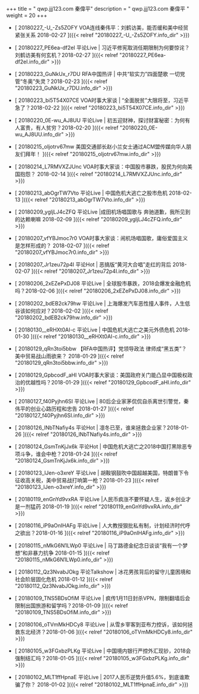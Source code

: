 +++
title = "  qwp.jjj123.com 秦偉平"
description = "  qwp.jjj123.com 秦偉平  "
weight = 20
+++



* [  20180227_-U_-Zs5ZOFY VOA连线秦伟平：刘鹤访美，能否缓和美中经贸紧张关系 2018-02-27  ]({{< relref "20180227_-U_-Zs5ZOFY.info_dir" >}})


* [  20180227_PE6ea-df2eI 平论Live | 习近平修宪取消任期限制为何要惊诧？刘鹤访美有何玄机？2018-02-27  ]({{< relref "20180227_PE6ea-df2eI.info_dir" >}})


* [  20180223_GuNkUx_r7DU RFA中国热评 | 中共“软实力”四面楚歌 一切党管“冬奥”失灵？2018-02-23  ]({{< relref "20180223_GuNkUx_r7DU.info_dir" >}})


* [  20180223_bi5T54X07CE VOA时事大家谈 | “全面脱贫”大限将至，习近平急了？2018-02-22  ]({{< relref "20180223_bi5T54X07CE.info_dir" >}})


* [  20180220_0E-wu_AJ8UU 平论Live | 初五迎财神，探讨财富秘密：为何有人富贵，有人贫穷？2018-02-20  ]({{< relref "20180220_0E-wu_AJ8UU.info_dir" >}})


* [  20180215_oIjotrv67mw 美国交通部长赵小兰女士通过ACM盟传媒向华人朋友们拜年！  ]({{< relref "20180215_oIjotrv67mw.info_dir" >}})


* [  20180214_L7RMVXZJUnc VOA时事大家谈：中国股市暴跌，股民为何向美国抱怨？ 2018-02-14  ]({{< relref "20180214_L7RMVXZJUnc.info_dir" >}})


* [  20180213_abOgrTW7Vto 平论Live | 中国危机大逃亡之股市危机 2018-02-13  ]({{< relref "20180213_abOgrTW7Vto.info_dir" >}})


* [  20180209_ygljLJ4cZFQ 平论Live |成田机场唱国歌与 奔驰道歉，我所见到的达赖喇嘛 2018-02-09  ]({{< relref "20180209_ygljLJ4cZFQ.info_dir" >}})


* [  20180207_vfYBJmoc7r0 VOA时事大家谈：闹机场唱国歌，庸俗爱国主义是怎样形成的？ 2018-02-07  ]({{< relref "20180207_vfYBJmoc7r0.info_dir" >}})


* [  20180207_Jr1zeu72p4I 平论Hot | 恶搞版“黄河大合唱”走红的背后 2018-02-07  ]({{< relref "20180207_Jr1zeu72p4I.info_dir" >}})


* [  20180206_2xEZePxDJ08 平论Live | 全球股市暴跌，2018会爆发金融危机吗？2018-02-06  ]({{< relref "20180206_2xEZePxDJ08.info_dir" >}})


* [  20180202_bdEB2ck79hw 平论Live | 上海爆发汽车恶性撞人事件，人生低谷该如何应对？2018-02-02  ]({{< relref "20180202_bdEB2ck79hw.info_dir" >}})


* [  20180130__eRHXt0AI-c 平论Live | 中国危机大逃亡之美元外债危机 2018-01-30  ]({{< relref "20180130__eRHXt0AI-c.info_dir" >}})


* [  20180129_qRn3toi5bbw 【RFA中国热评】党领导政法 律师成“黑五类”？ 美中贸易战山雨欲来？ 2018-01-29  ]({{< relref "20180129_qRn3toi5bbw.info_dir" >}})


* [  20180129_GpbcodF_aHI VOA时事大家谈：美国政府关门能凸显中国极权政治的优越性吗？2018-01-29  ]({{< relref "20180129_GpbcodF_aHI.info_dir" >}})


* [  20180127_f40Pyjhn6SI 平论Live | 80后企业家茅侃侃自杀离世引警觉，秦伟平的创业心路历程和忠告 2018-01-27  ]({{< relref "20180127_f40Pyjhn6SI.info_dir" >}})


* [  20180126_lNbTNafiy4s 平论Hot  |  凛冬已至，谁来拯救企业家？2018-01-26  ]({{< relref "20180126_lNbTNafiy4s.info_dir" >}})


* [  20180124_GsmTnKjJx6k 平论Hot | 中国危机大逃亡之2018中国打黑除恶专项斗争，谁会中枪？2018-01-24  ]({{< relref "20180124_GsmTnKjJx6k.info_dir" >}})


* [  20180123_lJen-o3xreY 平论Live | 胡鞍钢鼓吹中国超越美国，特朗普下令征收高关税，美中贸易战打响第一枪？2018-01-23  ]({{< relref "20180123_lJen-o3xreY.info_dir" >}})


* [  20180119_enGnYd9vxRA 平论Live |人民币疯涨不要怀疑人生，返乡创业才是一剂猛药 2018-01-19  ]({{< relref "20180119_enGnYd9vxRA.info_dir" >}})


* [  20180116_iP9aOnIHAFg 平论Live  | 人大教授狠批私有制，计划经济时代呼之欲出？2018-01-16  ]({{< relref "20180116_iP9aOnIHAFg.info_dir" >}})


* [  20180115_nMkG6N1LWp0 平论Live | 马丁路德金纪念日谈谈“我有一个梦想”和非暴力抗争 2018-01-15  ]({{< relref "20180115_nMkG6N1LWp0.info_dir" >}})


* [  20180112_Qz3NvabJOkg 平论Talkshow | 冰花男孩背后的留守儿童困境和社会阶层固化危机 2018-01-12  ]({{< relref "20180112_Qz3NvabJOkg.info_dir" >}})


* [  20180109_TNS5BDsOfiM 平论Live | 疯传1月11日封杀VPN，限制翻墙后会限制出国旅游和留学吗？2018-01-09  ]({{< relref "20180109_TNS5BDsOfiM.info_dir" >}})


* [  20180106_oTVmMkHDCy8 平论Live | 从雪乡宰客到亚布力控诉，该如何拯救东北经济？2018-01-06  ]({{< relref "20180106_oTVmMkHDCy8.info_dir" >}})


* [  20180105_w3FGxbzPLKg 平论Live | 中国境内银行严控外汇现钞，2018会强制结汇吗？2018-01-05  ]({{< relref "20180105_w3FGxbzPLKg.info_dir" >}})


* [  20180102_MLT1ffHpnaE 平论Live | 2017人民币逆势升值5.6%，到底谁欺骗了你？ 2018-01-02  ]({{< relref "20180102_MLT1ffHpnaE.info_dir" >}})

